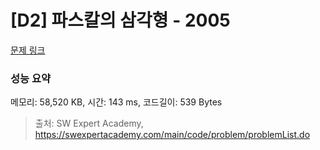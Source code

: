 # [D2] 파스칼의 삼각형 - 2005 

[문제 링크](https://swexpertacademy.com/main/code/problem/problemDetail.do?contestProbId=AV5P0-h6Ak4DFAUq) 

### 성능 요약

메모리: 58,520 KB, 시간: 143 ms, 코드길이: 539 Bytes



> 출처: SW Expert Academy, https://swexpertacademy.com/main/code/problem/problemList.do